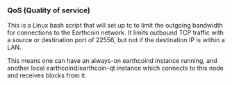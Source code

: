 ### QoS (Quality of service) ###

This is a Linux bash script that will set up tc to limit the outgoing bandwidth for connections to the Earthcoin network. It limits outbound TCP traffic with a source or destination port of 22556, but not if the destination IP is within a LAN.

This means one can have an always-on earthcoind instance running, and another local earthcoind/earthcoin-qt instance which connects to this node and receives blocks from it.
